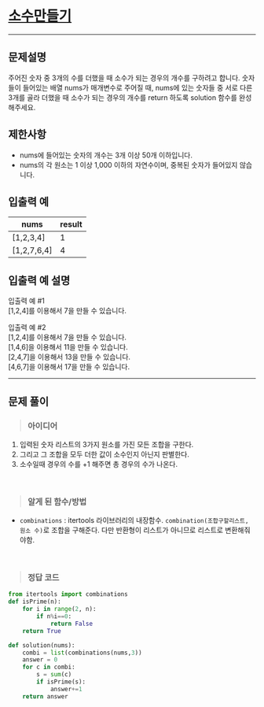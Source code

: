 
<h1><strong ><a href="https://programmers.co.kr/learn/courses/30/lessons/12977">소수만들기</a></strong></h1>
<hr>

## 문제설명
주어진 숫자 중 3개의 수를 더했을 때 소수가 되는 경우의 개수를 구하려고 합니다. 숫자들이 들어있는 배열 nums가 매개변수로 주어질 때, nums에 있는 숫자들 중 서로 다른 3개를 골라 더했을 때 소수가 되는 경우의 개수를 return 하도록 solution 함수를 완성해주세요.

## 제한사항
- nums에 들어있는 숫자의 개수는 3개 이상 50개 이하입니다.
- nums의 각 원소는 1 이상 1,000 이하의 자연수이며, 중복된 숫자가 들어있지 않습니다.

## 입출력 예

|nums|	result|
|---|---|
|[1,2,3,4]|	1|
|[1,2,7,6,4]|	4|

## 입출력 예 설명
입출력 예 #1   
[1,2,4]를 이용해서 7을 만들 수 있습니다.

입출력 예 #2   
[1,2,4]를 이용해서 7을 만들 수 있습니다.   
[1,4,6]을 이용해서 11을 만들 수 있습니다.   
[2,4,7]을 이용해서 13을 만들 수 있습니다.   
[4,6,7]을 이용해서 17을 만들 수 있습니다.

<hr>

## 문제 풀이

> ### 아이디어
1. 입력된 숫자 리스트의 3가지 원소를 가진 모든 조합을 구한다.
2. 그리고 그 조합을 모두 더한 값이 소수인지 아닌지 판별한다.
3. 소수일때 경우의 수를 +1 해주면 총 경우의 수가 나온다.

<br>

> ### 알게 된 함수/방법
- `combinations` : itertools 라이브러리의 내장함수. `combination(조합구할리스트, 원소 수)`로 조합을 구해준다. 다만 반환형이 리스트가 아니므로 리스트로 변환해줘야함.

<br>

> ### 정답 코드
```python
from itertools import combinations
def isPrime(n):
    for i in range(2, n):
        if n%i==0:
            return False
    return True

def solution(nums):
    combi = list(combinations(nums,3))
    answer = 0
    for c in combi:
        s = sum(c)
        if isPrime(s):
            answer+=1
    return answer
```
